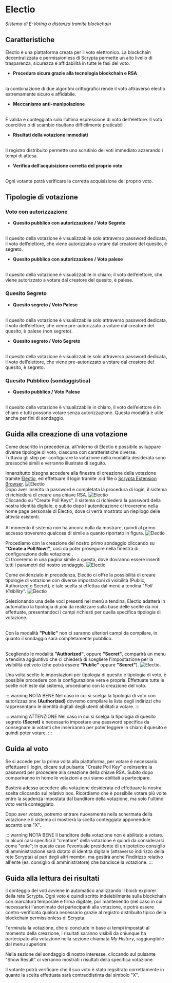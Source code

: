 # Electio
*Sistema di E-Voting a distanza tramite blockchain*

## Caratteristiche

Electio è una piattaforma creata per il voto elettronico. La blockchain decentralizzata e permissionless di Scrypta permette un alto livello di trasparenza, sicurezza e affidabilità in tutte le fasi del voto.

- **Procedura sicura grazie alla tecnologia blockchain e RSA**
<br>
la combinazione di due algoritmi crittografici rende il voto attraverso electio estremamente sicuro e affidabile.

- **Meccanismo anti-manipolazione** 
<br>
È valida e conteggiata solo l’ultima espressione di voto dell’elettore. Il voto coercitivo o di scambio risultano difficilmente praticabili.

- **Risultati della votazione immediati**
<br>
Il registro distribuito permette uno scrutinio dei voti immediato azzerando i tempi di attesa.

- **Verifica dell’acquisizione corretta del proprio voto**
<br> 
Ogni votante potrà verificare la corretta acquisizione del proprio voto.

## Tipologie di votazione

### Voto con autorizzazione

- **Quesito pubblico con autorizzazione / Voto Segreto**
<br>
Il quesito della votazione è visualizzabile solo attraverso password dedicata, il voto dell’elettore, che viene autorizzato a votare dal creatore del quesito, è segreto.

- **Quesito pubblico con autorizzazione / Voto palese**
<br>
Il quesito della votazione è visualizzabile in chiaro;  il voto dell’elettore,  che viene autorizzato a votare dal creatore del quesito, è palese.

### Quesito Segreto

- **Quesito segreto / Voto Palese**
<br>
Il quesito della votazione è visualizzabile solo attraverso password dedicata, il voto dell’elettore, che viene pre-autorizzato a votare dal creatore del quesito, è palese (non segreto).

- **Quesito segreto / Voto Segreto**
<br>
Il quesito della votazione è visualizzabile solo attraverso password dedicata, il voto dell’elettore, che viene pre-autorizzato a votare dal creatore del quesito, è segreto.

### Quesito Pubblico (sondaggistica)

- **Quesito pubblico / Voto Palese**
<br>
Il quesito della votazione è visualizzabile in chiaro, il voto dell’elettore è in chiaro e tutti possono votare senza autorizzazione. Questa modalità è utile anche per fini di sondaggio.

## Guida alla creazione di una votazione

Come descritto in precedenza, all'interno di Electio è possibile sviluppare diverse tipologie di voto, ciascuna con caratteristiche diverse.
<br>Tuttavia gli step per configurare la votazione nella modalità desiderata sono pressochè simili e verranno illustrate di seguito.

Innanzitutto bisogna accedere alla finestra di creazione della votazione tramite [Electio](https://vote.electio.app/#/), ed effettuare il login tramite .sid file o [Scrypta Extension Browser](https://id.scryptachain.org/).
![Electio](../assets/electio/login.png)
<br>Dopo aver inserito la password e completata la procedura di login, il sistema ci richiederà di creare una chiave RSA.
![Electio](../assets/electio/rsa.png)
<br>Cliccando su "Create Poll Keys", il sistema ci richiederà la password della nostra identità digitale, e subito dopo l'autenticazione ci troveremo nella home page personale di Electio, dove ci verrà mostrato un riepilogo delle attività esistenti.
<br><br>Al momento il sistema non ha ancora nulla da mostrare, quindi al primo accesso troveremo qualcosa di simile a quanto riportato in figura.
![Electio](../assets/electio/main_empty.png)

Procediamo con la creazione del nostro primo sondaggio cliccando su **"Create a Poll Now!"**, così da poter proseguire nella  finestra di configurazione della votazione
.
<br>Ci troveremo in una pagina simile a questa, dove dovranno essere inseriti tutti i parametri del nostro sondaggio.
![Electio](../assets/electio/full.png)


Come evidenziato in precedenza, Electio ci offre la possibilità di creare tipologie di votazione con diverse impostazioni di visibilità (Public, Authorized o Secret), e tale scelta si effettua dal menù a tendina "*Poll Visibility*".
![Electio](../assets/electio/type_poll.png)

Selezionando una delle voci presenti nel menù a tendina, Electio adatterà in automatico la tipologia di *poll* da realizzare sulla base delle scelte da noi effettuate, presentandoci i campi richiesti per quella specifica tipologia di votazione.

<br>Con la modalità **"Public"** non ci saranno ulteriori campi da compilare, in quanto il sondaggio sarà completamente pubblico.

<br>Scegliendo le modalità **"Authorized"**, oppure **"Secret"**, comparirà un menu a tendina aggiuntivo che ci chiederà di scegliere l'impostazione per la visibilità del voto (che potrà essere **"Public"** oppure **"Secret"**).
![Electio](../assets/electio/dropdown.png).

Una volta scelte le impostazioni per tipologia di quesito e tipologia di voto, è possibile procedere con la configurazione vera e propria. Effettuate tutte le scelte richieste dal sistema, procediamo con la creazione del voto.

::: warning NOTA BENE
Nel caso in cui si scelga la tipologia di voto con autorizzazione **(Authorized)** dovremo compilare la lista degli indirizzi che rappresentano le identità digitali degli utenti abilitati a votare.
:::

::: warning ATTENZIONE
Nel caso in cui si scelga la tipologia di quesito segreto **(Secret)** è necessario impostare una password specifica da consegnare ai votanti che inseriranno per poter leggere in chiaro il quesito e quindi poter votare.
:::

## Guida al voto
Se si accede per la prima volta alla piattaforma, per votare è necessario effettuare il login, clicare sul pulsante "Create Poll Key" e reinserire la password per procedere alla creazione della chiave RSA. Subito dopo compariranno in home le votazioni a cui siamo abilitati a partecipare.

Basterà adesso accedere alla votazione desiderata ed effettuare la nostra scelta cliccando sul relativo box. Ricordiamo che è possibile votare più volte entro la scadenza impostata dal banditore della votazione, ma solo l'ultimo voto verrà conteggiato.

Dopo aver votato, potremo entrare nuovamente nella schermata della votazione e il sistema ci mostrerà la scelta conteggiata apponendole accanto una "X". 

::: warning NOTA BENE
Il banditore della votazione non è abilitato a votare. In alcuni casi specifici il "creatore" della votazione è quindi da considerarsi come "ente"; in questo caso l'eventuale presidente di un ipotetico consiglio di amministrazione sarà dotato di identità digitale (attraverso indirizzo della rete Scrypta) al pari degli altri membri, ma gestirà anche l'indirizzo relativo all'ente (es. consiglio di amministratore) che bandisce la votazione.
:::

## Guida alla lettura dei risultati

Il conteggio dei voti avviene in automatico analizzando il block explorer della rete Scrypta. Ogni voto è quindi scritto indelebilmente sulla blockchain con marcatura temporale e firma digitale, pur mantenendo (nel caso in cui necessario) l'anonimato dei partecipanti alla votazione, e potrà essere contro-verificato qualora necessario grazie al registro distribuito tipico della blockchain permissionless di Scrypta. 

Terminata la votazione, che si conclude in base ai tempi impostati al momento della creazione, i risultati saranno visibili da chiunque ha partecipato alla votazione nella sezione chiamata *My History*, raggiungibile dal menu superiore.

Nella sezione del sondaggio di nostro interesse, cliccando sul pulsante "Show Result" ci verranno mostrati i risultati della specifica votazione.

Il votante potrà verificare che il suo voto è stato regsitrato correttamente in quanto la scelta effettuata sarà contraddistinta dal simbolo "X".
